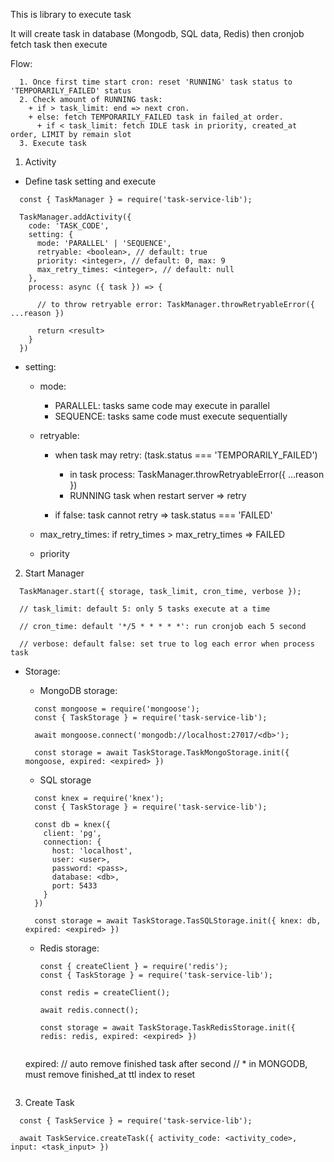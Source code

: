 This is library to execute task

It will create task in database (Mongodb, SQL data, Redis) then cronjob fetch task then execute

Flow:

```
  1. Once first time start cron: reset 'RUNNING' task status to 'TEMPORARILY_FAILED' status
  2. Check amount of RUNNING task:
    + if > task_limit: end => next cron.
    + else: fetch TEMPORARILY_FAILED task in failed_at order.
      + if < task_limit: fetch IDLE task in priority, created_at order, LIMIT by remain slot
  3. Execute task
```

1. Activity

  + Define task setting and execute

  ```
    const { TaskManager } = require('task-service-lib');

    TaskManager.addActivity({
      code: 'TASK_CODE',
      setting: {
        mode: 'PARALLEL' | 'SEQUENCE',
        retryable: <boolean>, // default: true
        priority: <integer>, // default: 0, max: 9
        max_retry_times: <integer>, // default: null
      },
      process: async ({ task }) => {

        // to throw retryable error: TaskManager.throwRetryableError({ ...reason })

        return <result>
      }
    })
  ```
  + setting:
    + mode:
      + PARALLEL: tasks same code may execute in parallel
      + SEQUENCE: tasks same code must execute sequentially
    + retryable:
      + when task may retry: (task.status === 'TEMPORARILY_FAILED')
        + in task process: TaskManager.throwRetryableError({ ...reason })
        + RUNNING task when restart server => retry

      + if false: task cannot retry => task.status === 'FAILED'

    + max_retry_times: if retry_times > max_retry_times => FAILED

    + priority

2. Start Manager
  ```
    TaskManager.start({ storage, task_limit, cron_time, verbose });

    // task_limit: default 5: only 5 tasks execute at a time

    // cron_time: default '*/5 * * * * *': run cronjob each 5 second

    // verbose: default false: set true to log each error when process task

  ```

  + Storage:
    + MongoDB storage:
    ```
      const mongoose = require('mongoose');
      const { TaskStorage } = require('task-service-lib');

      await mongoose.connect('mongodb://localhost:27017/<db>');

      const storage = await TaskStorage.TaskMongoStorage.init({ mongoose, expired: <expired> })
    ```

    + SQL storage
    ```
      const knex = require('knex');
      const { TaskStorage } = require('task-service-lib');

      const db = knex({
        client: 'pg',
        connection: {
          host: 'localhost',
          user: <user>,
          password: <pass>,
          database: <db>,
          port: 5433
        }
      })

      const storage = await TaskStorage.TasSQLStorage.init({ knex: db, expired: <expired> })
    ```

    + Redis storage:
      ```
      const { createClient } = require('redis');
      const { TaskStorage } = require('task-service-lib');

      const redis = createClient();

      await redis.connect();

      const storage = await TaskStorage.TaskRedisStorage.init({ redis: redis, expired: <expired> })
    ```

    ```
      expired: <expired>
      // auto remove finished task after <expired> second
      // * in MONGODB, must remove finished_at ttl index to reset
    ```

3. Create Task

  ```
    const { TaskService } = require('task-service-lib');

    await TaskService.createTask({ activity_code: <activity_code>, input: <task_input> })
  ```